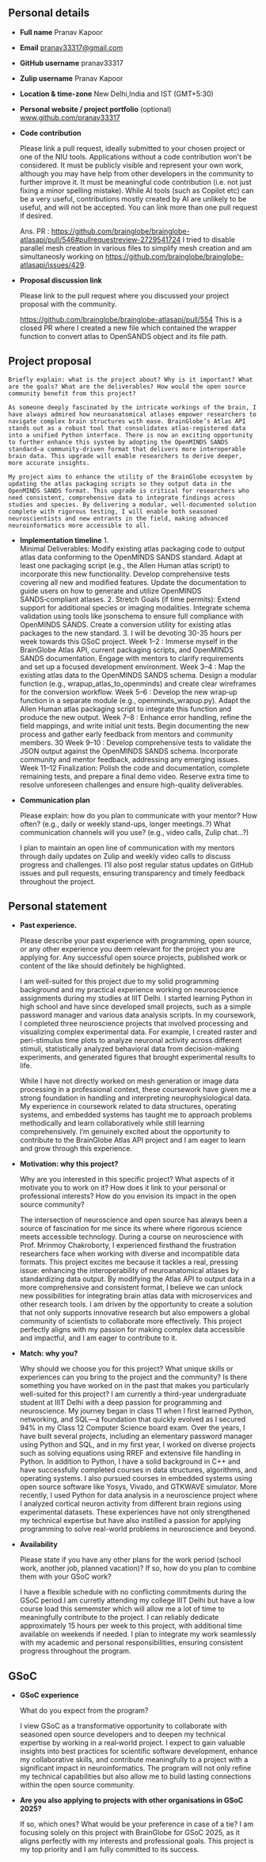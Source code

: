 ## Personal details
- **Full name**  Pranav Kapoor
- **Email** pranav33317@gmail.com
- **GitHub username** pranav33317
- **Zulip username** Pranav Kapoor 
- **Location & time-zone** New Delhi,India and IST (GMT+5:30)
- **Personal website / project portfolio** (optional) www.github.com/pranav33317
- **Code contribution**

    Please link a pull request, ideally submitted to your chosen project or one of the NIU tools. Applications without a code contribution won't be considered. It must be publicly visible and represent your own work, although you may have help from other developers in the community to further improve it. It must be meaningful code contribution (i.e. not just fixing a minor spelling mistake). While AI tools (such as Copilot etc) can be a very useful, contributions mostly created by AI are unlikely to be useful, and will not be accepted. You can link more than one pull request if desired.

    Ans.  PR : https://github.com/brainglobe/brainglobe-atlasapi/pull/546#pullrequestreview-2729541724
    I tried to disable parallel mesh creation in various files to simplify mesh creation and am simultaneosly working on https://github.com/brainglobe/brainglobe-atlasapi/issues/429. 

- **Proposal discussion link**

    Please link to the pull request where you discussed your project proposal with the community. 

    https://github.com/brainglobe/brainglobe-atlasapi/pull/554
    This is a closed PR where I created a new file which contained the wrapper function to convert atlas to OpenSANDS object and its file path.

## Project proposal 

    Briefly explain: what is the project about? Why is it important? What are the goals? What are the deliverables? How would the open source community benefit from this project?

    As someone deeply fascinated by the intricate workings of the brain, I have always admired how neuroanatomical atlases empower researchers to navigate complex brain structures with ease. BrainGlobe’s Atlas API stands out as a robust tool that consolidates atlas‑registered data into a unified Python interface. There is now an exciting opportunity to further enhance this system by adopting the OpenMINDS SANDS standard—a community‑driven format that delivers more interoperable brain data. This upgrade will enable researchers to derive deeper, more accurate insights.
    
    My project aims to enhance the utility of the BrainGlobe ecosystem by updating the atlas packaging scripts so they output data in the OpenMINDS SANDS format. This upgrade is critical for researchers who need consistent, comprehensive data to integrate findings across studies and species. By delivering a modular, well-documented solution complete with rigorous testing, I will enable both seasoned neuroscientists and new entrants in the field, making advanced neuroinformatics more accessible to all.

- **Implementation timeline**
        1.        
        Minimal Deliverables:
        Modify existing atlas packaging code to output atlas data conforming to the OpenMINDS SANDS standard.
        Adapt at least one packaging script (e.g., the Allen Human atlas script) to incorporate this new functionality.
        Develop comprehensive tests covering all new and modified features.
        Update the documentation to guide users on how to generate and utilize OpenMINDS SANDS‑compliant atlases.
        2.
        Stretch Goals (if time permits):
        Extend support for additional species or imaging modalities.
        Integrate schema validation using tools like jsonschema to ensure full compliance with OpenMINDS SANDS.
        Create a conversion utility for existing atlas packages to the new standard.
        3.
        I will be devoting 30-35 hours per week towards this GSoC project.
        Week 1–2 : Immerse myself in the BrainGlobe Atlas API, current packaging scripts, and OpenMINDS SANDS documentation. Engage with mentors to clarify requirements and set up a focused development environment.
        Week 3–4 : Map the existing atlas data to the OpenMINDS SANDS schema. Design a modular function (e.g., wrapup_atlas_to_openminds) and create clear wireframes for the conversion workflow.
        Week 5–6 :  Develop the new wrap‑up function in a separate module (e.g., openminds_wrapup.py). Adapt the Allen Human atlas packaging script to integrate this function and produce the new output.
        Week 7–8 : Enhance error handling, refine the field mappings, and write initial unit tests. Begin documenting the new process and gather early feedback from mentors and community members.	30
        Week 9–10 : Develop comprehensive tests to validate the JSON output against the OpenMINDS SANDS schema. Incorporate community and mentor feedback, addressing any emerging issues.
        Week 11–12	Finalization: Polish the code and documentation, complete remaining tests, and prepare a final demo video. Reserve extra time to resolve unforeseen challenges and ensure high-quality deliverables.

- **Communication plan**

    Please explain: how do you plan to communicate with your mentor? How often? (e.g., daily or weekly stand-ups, longer meetings..?) What communication channels will you use? (e.g., video calls, Zulip chat...?)
    
    I plan to maintain an open line of communication with my mentors through daily updates on Zulip and weekly video calls to discuss progress and challenges. I’ll also post regular status updates on GitHub issues and pull requests, ensuring transparency and timely feedback throughout the project.

## Personal statement

- **Past experience.** 

    Please describe your past experience with programming, open source, or any other experience you deem relevant for the project you are applying for. Any successful open source projects, published work or content of the like should definitely be highlighted.

    I am well-suited for this project due to my solid programming background and my practical experience working on neuroscience assignments during my studies at IIIT Delhi. I started learning Python in high school and have since developed small projects, such as a simple password manager and various data analysis scripts. In my coursework, I completed three neuroscience projects that involved processing and visualizing complex experimental data. For example, I created raster and peri-stimulus time plots to analyze neuronal activity across different stimuli, statistically analyzed behavioral data from decision-making experiments, and generated figures that brought experimental results to life. 

   While I have not directly worked on mesh generation or image data processing in a professional context, these coursework have given me a strong foundation in handling and interpreting neurophysiological data. My experience in coursework related to data structures, operating systems, and embedded systems has taught me to approach problems methodically and learn collaboratively while still learning comprehensively. I’m genuinely excited about the opportunity to contribute to the BrainGlobe Atlas API project and I am eager to learn and grow through this experience.
- **Motivation: why this project?**

    Why are you interested in this specific project? What aspects of it motivate you to work on it? How does it link to your personal or professional interests? How do you envision its impact in the open source community?

   The intersection of neuroscience and open source has always been a source of fascination for me since its where where rigorous science meets accessible technology. During a course on neuroscience with Prof. Mrinmoy Chakroborty, I experienced firsthand the frustration researchers face when working with diverse and incompatible data formats. This project excites me because it tackles a real, pressing issue: enhancing the interoperability of neuroanatomical atlases by standardizing data output. By modifying the Atlas API to output data in a more comprehensive and consistent format, I believe we can unlock new possibilities for integrating brain atlas data with microservices and other research tools. I am driven by the opportunity to create a solution that not only supports innovative research but also empowers a global community of scientists to collaborate more effectively. This project perfectly aligns with my passion for making complex data accessible and impactful, and I am eager to contribute to it.
- **Match: why you?**

    Why should we choose you for this project? What unique skills or experiences can you bring to the project and the community? Is there something you have worked on in the past that makes you particularly well-suited for this project?
    I am currently a third-year undergraduate student at IIIT Delhi with a deep passion for programming and neuroscience. My journey began in class 11 when I first learned Python, networking, and SQL—a foundation that quickly evolved as I secured 94% in my Class 12 Computer Science board exam. Over the years, I have built several projects, including an elementary password manager using Python and SQL, and in my first year, I worked on diverse projects such as solving equations using RREF and extensive file handling in Python. In addition to Python, I have a solid background in C++ and have successfully completed courses in data structures, algorithms, and operating systems. I also pursued courses in embedded systems using open source software like Yosys, Vivado, and GTKWAVE simulator. More recently, I used Python for data analysis in a neuroscience project where I analyzed cortical neuron activity from different brain regions using experimental datasets. These experiences have not only strengthened my technical expertise but have also instilled a passion for applying programming to solve real-world problems in neuroscience and beyond.
- **Availability**

    Please state if you have any other plans for the work period (school work, another job, planned vacation)? If so, how do you plan to combine them with your GSoC work?

    I have a flexible schedule with no conflicting commitments during the GSoC period.I am curretly attending my college IIIT Delhi but have a low course load this sememster which will allow me a lot of time to meaningfully contribute to the project. I can reliably dedicate approximately 15 hours per week to this project, with additional time available on weekends if needed. I plan to integrate my work seamlessly with my academic and personal responsibilities, ensuring consistent progress throughout the program.

## GSoC


- **GSoC experience**

    What do you expect from the program?

     I view GSoC as a transformative opportunity to collaborate with seasoned open source developers and to deepen my technical expertise by working in a real‑world project. I expect to gain valuable insights into best practices for scientific software development, enhance my collaborative skills, and contribute meaningfully to a project with a significant impact in neuroinformatics. The program will not only refine my technical capabilities but also allow me to build lasting connections within the open source community.

- **Are you also applying to projects with other organisations in GSoC 2025?**

    If so, which ones? What would be your preference in case of a tie?
    I am focusing solely on this project with BrainGlobe for GSoC 2025, as it aligns perfectly with my interests and professional goals. This project is my top priority and I am fully committed to its success.
